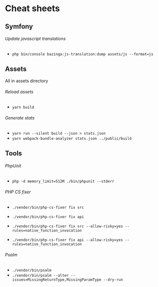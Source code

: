 # Cheat sheets

## Symfony
###### Update javascript translations
- `php bin/console bazinga:js-translation:dump assets/js --format=js`


## Assets
All in assets directory
###### Reload assets
- `yarn build`
###### Generate stats
- `yarn run --silent build --json > stats.json`
- `yarn webpack-bundle-analyzer stats.json ../public/build`


## Tools
###### PhpUnit
- `php -d memory_limit=512M ./bin/phpunit --stderr`

###### PHP CS fixer
- `./vendor/bin/php-cs-fixer fix src`
- `./vendor/bin/php-cs-fixer fix api`

- `./vendor/bin/php-cs-fixer fix src --allow-risky=yes --rules=native_function_invocation`
- `./vendor/bin/php-cs-fixer fix api --allow-risky=yes --rules=native_function_invocation`

###### Psalm
- `./vendor/bin/psalm`
- `./vendor/bin/psalm --alter --issues=MissingReturnType,MissingParamType --dry-run`